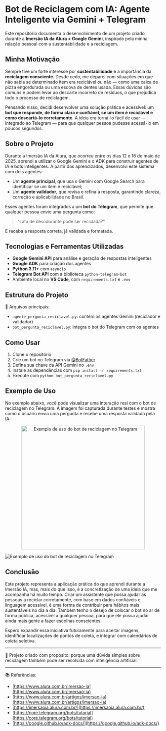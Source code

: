 # Bot de Reciclagem com IA: Agente Inteligente via Gemini + Telegram

Este repositório documenta o desenvolvimento de um projeto criado durante a **Imersão IA da Alura + Google Gemini**, inspirado pela minha relação pessoal com a sustentabilidade e a reciclagem.

## Minha Motivação

Sempre tive um forte interesse por **sustentabilidade** e a importância da **reciclagem consciente**. Desde cedo, me deparei com situações em que não sabia se determinado item era reciclável ou não — como uma caixa de pizza engordurada ou uma escova de dentes usada. Essas dúvidas são comuns e podem levar ao descarte incorreto de resíduos, o que prejudica todo o processo de reciclagem.

Pensando nisso, decidi desenvolver uma solução prática e acessível: um **bot que responde, de forma clara e confiável, se um item é reciclável e como descartá-lo corretamente**. A ideia era torná-lo fácil de usar — integrado ao Telegram — para que qualquer pessoa pudesse acessá-lo em poucos segundos.

## Sobre o Projeto

Durante a Imersão IA da Alura, que ocorreu entre os dias 12 e 16 de maio de 2025, aprendi a utilizar o Google Gemini e o ADK para construir agentes de IA e bots inteligentes. A partir dos aprendizados, desenvolvi este sistema com dois agentes:

* Um **agente principal**, que usa o Gemini com Google Search para identificar se um item é reciclável;
* Um **agente validador**, que revisa e refina a resposta, garantindo clareza, correção e aplicabilidade no Brasil.

Esses agentes foram integrados a um **bot do Telegram**, que permite que qualquer pessoa envie uma pergunta como:

> "Lata de desodorante pode ser reciclada?"

E receba a resposta correta, já validada e formatada.

## Tecnologias e Ferramentas Utilizadas

* **Google Gemini API** para análise e geração de respostas inteligentes
* **Google ADK** para criação dos agentes
* **Python 3.11+** com `asyncio`
* **Telegram Bot API** com a biblioteca `python-telegram-bot`
* Ambiente local no **VS Code**, com `requirements.txt` e `.env`

## Estrutura do Projeto

📁 Arquivos principais:

* `agente_pergunta_reciclavel.py`: contém os agentes Gemini (reciclador e validador)
* `bot_pergunta_reciclavel.py`: integra o bot do Telegram com os agentes

## Como Usar

1. Clone o repositório
2. Crie um bot no Telegram via [@BotFather](https://t.me/BotFather)
3. Defina sua chave da API Gemini no `.env`
4. Instale as dependências com `pip install -r requirements.txt`
5. Execute com `python bot_pergunta_reciclavel.py`

## Exemplo de Uso

No exemplo abaixo, você pode visualizar uma interação real com o bot de reciclagem no Telegram. A imagem foi capturada durante testes e mostra como o usuário envia uma pergunta e recebe uma resposta validada pela IA:

<p align="center">
  <img src="./imagens/exemplo-bot-reciclagem.png" alt="Exemplo de uso do bot de reciclagem no Telegram" width="400"/>
</p>

![Exemplo de uso do bot de reciclagem no Telegram](./imagens/exemplo-bot-reciclagem.png)

## Conclusão

Este projeto representa a aplicação prática do que aprendi durante a Imersão IA, mas, mais do que isso, é a concretização de uma ideia que me acompanha há muito tempo. Criar um assistente que possa ajudar as pessoas a reciclar corretamente, com base em dados confiáveis e linguagem acessível, é uma forma de contribuir para hábitos mais sustentáveis no dia a dia. Também tenho o desejo de colocar o bot no ar de forma pública, acessível a qualquer pessoa, para que ele possa ajudar ainda mais gente a fazer escolhas conscientes.

Espero expandir essa iniciativa futuramente para aceitar imagens, identificar localizações de pontos de coleta, e integrar com calendários de coleta seletiva.

---

💚 Projeto criado com propósito: porque uma dúvida simples sobre reciclagem também pode ser resolvida com inteligência artificial.

---

📚 Referências:

* [https://www.alura.com.br/imersao-ia](https://www.alura.com.br/imersao-ia)
* [https://www.alura.com.br/artigos/imersao-ia](https://www.alura.com.br/artigos/imersao-ia)
* [https://imersaoia.alura.com.br/](https://imersaoia.alura.com.br/)
* [https://core.telegram.org/bots/tutorial](https://core.telegram.org/bots/tutorial)
* [https://google.github.io/adk-docs/](https://google.github.io/adk-docs/)


